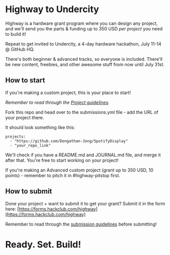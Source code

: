 # Highway to Undercity

Highway is a hardware grant program where you can design any project, and we'll send you the parts & funding up to 350 USD *per project* you need to build it!

Repeat to get invited to Undercity, a 4-day hardware hackathon, July 11-14 @ GitHub HQ.

There's both beginner & advanced tracks, so everyone is included. There'll be new content, freebies, and other awesome stuff from now until July 31st.

## How to start

If you're making a custom project, this is your place to start!

*Remember to read through the [Project guidelines](https://highway.hackclub.com/advanced/project-guidelines).*

Fork this repo and head over to the submissions.yml file - add the URL of your project there.

It should look something like this:

```
projects:
  - "https://github.com/Dongathan-Jong/SpotifyDisplay"
  - "your_repo_link"
```

We'll check if you have a README.md and JOURNAL.md file, and merge it after that. You're free to start working on your project! 

If you're making an Advanced custom project (grant up to 350 USD, 10 points) - remember to pitch it in #highway-pitstop first.

## How to submit

Done your project + want to submit it to get your grant? Submit it in the form here: [https://forms.hackclub.com/highway](https://forms.hackclub.com/highway)

Remember to read through the [submission guidelines](https://highway.hackclub.com/advanced/submitting) before submitting! 

# Ready. Set. Build!

